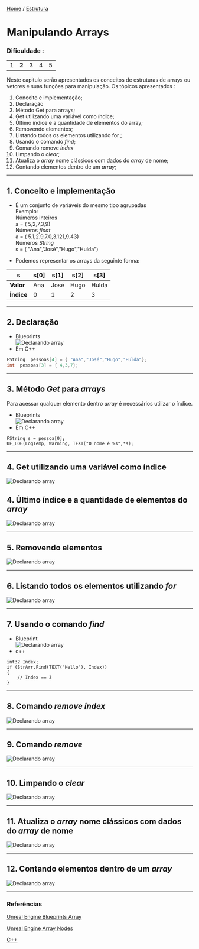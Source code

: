 [Home](https://myerco.github.io/unreal-engine) / [Estrutura](https://myerco.github.io/unreal-engine/1-estrutura.html)
# Manipulando Arrays
### Dificuldade :

|  |   |   |    |   |
|---|---|---|---|---|
| 1 | **2**  | 3  | 4   | 5  |


Neste capitulo serão apresentados os conceitos de estruturas de arrays ou vetores e
suas funções para manipulação.
Os tópicos apresentados :
1. Conceito e implementação;
1. Declaração
1. Método Get para arrays;
1. Get utilizando uma variável como índice;
1. Último índice e a quantidade de elementos do array;
1. Removendo elementos;
1. Listando todos os elementos utilizando for
;
1. Usando o comando *find*;
1. Comando remove *index*
1. Limpando o *clear*;
1. Atualiza o *array* nome clássicos com dados do *array* de nome;
1. Contando elementos dentro de um *array*;

***
## 1. Conceito e implementação
- É um conjunto de variáveis do mesmo tipo agrupadas  
Exemplo:  
Números inteiros  
a = ( 5,2,7,3,9)  
Números *float*  
a = ( 5.1,2.9,7.0,3.121,9.43)  
Números *String*  
s = ( "Ana","José","Hugo","Hulda")

- Podemos representar os arrays da seguinte forma:

| s |  s[0] |s[1]   |s[2]    | s[3]  |
|---|---|---|---|---|
|**Valor**|Ana|José|Hugo|Hulda|
|**Índice**|  0 | 1  | 2  | 3  |

***
## 2. Declaração
- Blueprints  
![Declarando array](../imagens/bp_array_1.png)
- Em C++  
```cpp
FString  pessoas[4] = { "Ana","José","Hugo","Hulda"};
int  pessoas[3] = { 4,3,7};
```
***
## 3. Método *Get* para *arrays*
Para acessar qualquer elemento dentro *array* é necessários utilizar o índice.  

- Blueprints  
![Declarando array](../imagens/bp_array_2.png)
- Em C++  
```
FString s = pessoa[0];
UE_LOG(LogTemp, Warning, TEXT("O nome é %s",*s);
```  

***
## 4. Get utilizando uma variável como índice
![Declarando array](../imagens/bp_array_3.png)

## 4. Último índice e a quantidade de elementos do *array*
![Declarando array](../imagens/bp_array_4.png)
***
## 5. Removendo elementos
![Declarando array](../imagens/bp_array_5.png)
***
## 6. Listando todos os elementos utilizando *for*
![Declarando array](../imagens/bp_array_6.png)
***
## 7. Usando o comando *find*
- Blueprint  
![Declarando array](../imagens/bp_array_7.png)
- c++
```
int32 Index;
if (StrArr.Find(TEXT("Hello"), Index))
{
    // Index == 3
}
```
***
## 8. Comando *remove index*
![Declarando array](../imagens/bp_array_8.png)
***
## 9. Comando *remove*
![Declarando array](../imagens/bp_array_9.png)
***
## 10. Limpando o *clear*
![Declarando array](../imagens/bp_array_10.png)
***
## 11. Atualiza o *array* **nome clássicos** com dados do *array* de **nome**

![Declarando array](../imagens/bp_array_11.png)
***
## 12. Contando elementos dentro de um *array*
![Declarando array](../imagens/bp_array_12.png)
***
### Referências

[Unreal Engine Blueprints Array](https://docs.unrealengine.com/en-US/Engine/Blueprints/UserGuide/Arrays/index.html)

[Unreal Engine Array Nodes](https://docs.unrealengine.com/en-US/Engine/Blueprints/UserGuide/Arrays/ArrayNodes/index.html)

[C++](https://www.codegrepper.com/code-examples/cpp/ue4+c%2B%2B+array)
